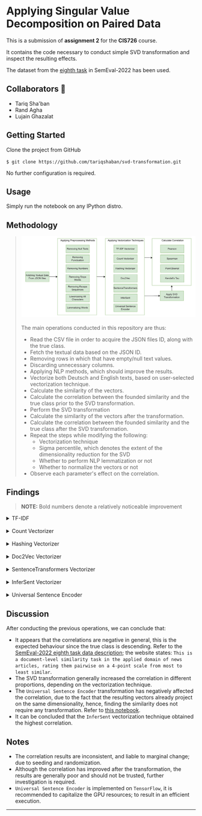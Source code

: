 Applying Singular Value Decomposition on Paired Data
==============================
This is a submission of **assignment 2** for the **CIS726** course.

It contains the code necessary to conduct simple SVD transformation and inspect the resulting effects.

The dataset from the [eighth task](https://competitions.codalab.org/competitions/33835) in SemEval-2022 has been used.


Collaborators 🥇
------------
* Tariq Sha'ban
* Rand Agha
* Lujain Ghazalat


Getting Started
------------
Clone the project from GitHub

`$ git clone https://github.com/tariqshaban/svd-transformation.git`

No further configuration is required.


Usage
------------
Simply run the notebook on any IPython distro.


Methodology
------------
> ![methodology.png](assets/images/methodology.png)
> <br> <br>
> The main operations conducted in this repository are thus:
> * Read the CSV file in order to acquire the JSON files ID, along with the true class.
> * Fetch the textual data based on the JSON ID.
> * Removing rows in which that have empty/null text values.
> * Discarding unnecessary columns.
> * Applying NLP methods, which should improve the results.
> * Vectorize both Deutsch and English texts, based on user-selected vectorization technique.
> * Calculate the similarity of the vectors.
> * Calculate the correlation between the founded similarity and the true class prior to the SVD transformation.
> * Perform the SVD transformation
> * Calculate the similarity of the vectors after the transformation.
> * Calculate the correlation between the founded similarity and the true class after the SVD transformation.
> * Repeat the steps while modifying the following:
>     * Vectorization technique
>     * Sigma percentile, which denotes the extent of the dimensionality reduction for the SVD
>     * Whether to perform NLP lemmatization or not
>     * Whether to normalize the vectors or not 
> * Observe each parameter's effect on the correlation.

Findings
------------
> **NOTE:** Bold numbers denote a relatively noticeable improvement

<details>
  <summary>TF-IDF</summary>

| Method         |  Correlation Before  |  Correlation After  |
|:---------------|:--------------------:|:-------------------:|
| Pearson        |       0.037072       |      -0.057025      |
| Spearman       |      -0.033813       |      -0.073301      |
| Point Biserial |       0.037072       |      -0.057025      |
| Kendall’s Tau  |      -0.029307       |      -0.057911      |

[Documentation](https://scikit-learn.org/stable/modules/generated/sklearn.feature_extraction.text.TfidfVectorizer.html)

</details>

<br>

<details>
  <summary>Count Vectorizer</summary>

| Method         |  Correlation Before  |  Correlation After  |
|:---------------|:--------------------:|:-------------------:|
| Pearson        |       0.030571       |      -0.093689      |
| Spearman       |       -0.03434       |      -0.100168      |
| Point Biserial |       0.030571       |      -0.093689      |
| Kendall’s Tau  |      -0.029663       |      -0.077723      |

[Documentation](https://scikit-learn.org/stable/modules/generated/sklearn.feature_extraction.text.CountVectorizer.html)

</details>

<br>

<details>
  <summary>Hashing Vectorizer</summary>

|     Method     |  Correlation Before  |  Correlation After  |
|:--------------:|:--------------------:|:-------------------:|
|    Pearson     |       0.015116       |      -0.060267      |
|    Spearman    |       0.007608       |      -0.115777      |
| Point Biserial |       0.015116       |      -0.060267      |
| Kendall’s Tau  |       0.005918       |      -0.091439      |

[Documentation](https://scikit-learn.org/stable/modules/generated/sklearn.feature_extraction.text.HashingVectorizer.html)

</details>

<br>

<details>
  <summary>Doc2Vec Vectorizer</summary>

| Method         |  Correlation Before  | Correlation After |
|----------------|:--------------------:|:-----------------:|
| Pearson        |      -0.017074       |     -0.133401     |
| Spearman       |       0.014611       |   **-0.220485**   |
| Point Biserial |      -0.017074       |     -0.133401     |
| Kendall’s Tau  |       0.011767       |   **-0.176767**   |

[Documentation](https://radimrehurek.com/gensim/models/doc2vec.html)

</details>

<br>

<details>
  <summary>SentenceTransformers Vectorizer</summary>

| Method         |  Correlation Before  |  Correlation After  |
|----------------|:--------------------:|:-------------------:|
| Pearson        |      -0.082604       |      -0.111177      |
| Spearman       |      -0.087866       |      -0.070735      |
| Point Biserial |      -0.082604       |      -0.111177      |
| Kendall’s Tau  |       -0.06885       |      -0.059435      |

[Documentation](https://www.sbert.net)

</details>

<br>

<details>
  <summary>InferSent Vectorizer</summary>

| Method         |  Correlation Before  | Correlation After |
|----------------|:--------------------:|:-----------------:|
| Pearson        |      -0.048277       |   **-0.232986**   |
| Spearman       |      -0.105281       |   **-0.258727**   |
| Point Biserial |      -0.048277       |   **-0.232986**   |
| Kendall’s Tau  |      -0.082398       |   **-0.202672**   |

[Repository](https://github.com/facebookresearch/InferSent)

</details>

<br>

<details>
  <summary>Universal Sentence Encoder</summary>

| Method         |  Correlation Before  |  Correlation After  |
|----------------|:--------------------:|:-------------------:|
| Pearson        |      -0.105371       |       0.02989       |
| Spearman       |      -0.115516       |      -0.002465      |
| Point Biserial |      -0.105371       |       0.02989       |
| Kendall’s Tau  |      -0.090571       |      -0.00254       |

[Documentation](https://tfhub.dev/google/universal-sentence-encoder-multilingual/3)

</details>

Discussion
------------
After conducting the previous operations, we can conclude that:
* It appears that the correlations are negative in general, this is the expected behaviour since the true class is
  descending. Refer to the
  [SemEval-2022 eighth task data description](https://competitions.codalab.org/competitions/33835#learn_the_details-timetable);
  the website states: `This is a document-level similarity task in the applied domain of news articles,
  rating them pairwise on a 4-point scale from most to least similar`.
* The SVD transformation generally increased the correlation in different proportions,
  depending on the vectorization technique.
* The `Universal Sentence Encoder` transformation has negatively affected the correlation, due to the fact that the
  resulting vectors already project on the same dimensionality, hence, 
  finding the similarity does not require any transformation. Refer to [this notebook](https://colab.research.google.com/github/tensorflow/hub/blob/master/examples/colab/cross_lingual_similarity_with_tf_hub_multilingual_universal_encoder.ipynb).
* It can be concluded that the `InferSent` vectorization technique obtained the highest correlation.

Notes
------------
* The correlation results are inconsistent, and liable to marginal change; due to seeding and randomization.
* Although the correlation has improved after the transformation, the results are generally poor and should not be
  trusted, further investigation is required.
* `Universal Sentence Encoder` is implemented on `TensorFlow`, it is recommended to capitalize the GPU resources; to
  result in an efficient execution.

--------
